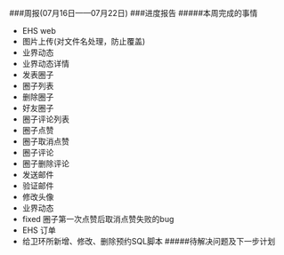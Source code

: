 ###周报(07月16日——07月22日)
###进度报告
#####本周完成的事情

* EHS web
 * 图片上传(对文件名处理，防止覆盖)
 * 业界动态
 * 业界动态详情
 * 发表圈子
 * 圈子列表
 * 删除圈子
 * 好友圈子
 * 圈子评论列表
 * 圈子点赞
 * 圈子取消点赞
 * 圈子评论
 * 圈子删除评论
 * 发送邮件
 * 验证邮件
 * 修改头像
 * 业界动态
 * fixed 圈子第一次点赞后取消点赞失败的bug
* EHS 订单
 * 给卫环所新增、修改、删除预约SQL脚本
#####待解决问题及下一步计划
